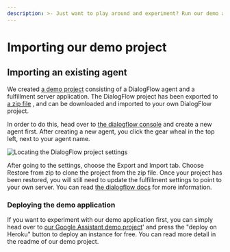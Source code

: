 ```yaml
---
description: >- Just want to play around and experiment? Run our demo app in minutes on your own phone.
---
```


# Importing our demo project

## Importing an existing agent

We created [a demo project](https://github.com/trafiklab/google-assistant-demo/) consisting of a DialogFlow agent and a
fulfillment server application. The DialogFlow project has been exported
to [a zip file](https://raw.githubusercontent.com/trafiklab/google-assistant-demo/master/docs/dialogflow-stockholm-public-transport.zip)
, and can be downloaded and imported to your own DialogFlow project.

In order to do this, head over to [the dialogflow console](https://console.dialogflow.com) and create a new agent first.
After creating a new agent, you click the gear wheal in the top left, next to your agent name.

![Locating the DialogFlow project settings](../../../.gitbook/assets/image-5.png)

After going to the settings, choose the Export and Import tab. Choose Restore from zip to clone the project from the zip
file. Once your project has been restored, you will still need to update the fulfillment settings to point to your own
server. You can read [the dialogflow docs](https://dialogflow.com/docs/agents/export-import-restore) for more
information.

### Deploying the demo application

If you want to experiment with our demo application first, you can simply head over
to [our Google Assistant demo project](https://github.com/trafiklab/google-assistant-demo/)' and press the "deploy on
Heroku" button to deploy an instance for free. You can read more detail in the readme of our demo project.

